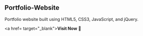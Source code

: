 ## Portfolio-Website
Portfolio website built using HTML5, CSS3, JavaScript, and jQuery.

<a href= target="_blank">**Visit Now** 🚀</a>


